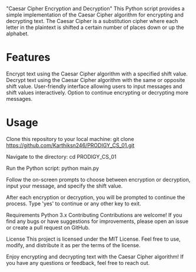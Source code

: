 "Caesar Cipher Encryption and Decryption"
This Python script provides a simple implementation of the Caesar Cipher algorithm for encrypting and decrypting text. The Caesar Cipher is a substitution cipher where each letter in the plaintext is shifted a certain number of places down or up the alphabet.

# Features
Encrypt text using the Caesar Cipher algorithm with a specified shift value.
Decrypt text using the Caesar Cipher algorithm with the same or opposite shift value.
User-friendly interface allowing users to input messages and shift values interactively.
Option to continue encrypting or decrypting more messages.

# Usage
  Clone this repository to your local machine:
    git clone https://github.com/Karthiksn246/PRODIGY_CS_01.git

  Navigate to the directory:
    cd PRODIGY_CS_01

  Run the Python script:
    python main.py

Follow the on-screen prompts to choose between encryption or decryption, input your message, and specify the shift value.

After each encryption or decryption, you will be prompted to continue the process. Type 'yes' to continue or any other key to exit.

Requirements
Python 3.x
Contributing
Contributions are welcome! If you find any bugs or have suggestions for improvements, please open an issue or create a pull request on GitHub.

License
This project is licensed under the MIT License. Feel free to use, modify, and distribute it as per the terms of the license.

Enjoy encrypting and decrypting text with the Caesar Cipher algorithm! If you have any questions or feedback, feel free to reach out.






